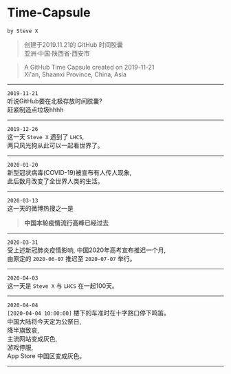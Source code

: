# Time-Capsule
`by Steve X`
> 创建于2019.11.21的 GitHub 时间胶囊  
> 亚洲·中国·陕西省·西安市

> A GitHub Time Capsule created on 2019-11-21  
> Xi'an, Shaanxi Province, China, Asia
---
`2019-11-21`  
听说GitHub要在北极存放时间胶囊?  
赶紧制造点垃圾hhhh

---
`2019-12-26`  
这一天 `Steve X` 遇到了 `LHCS`,  
两只风光狗从此可以一起看世界了。

---
`2020-01-20`  
新型冠状病毒(COVID-19)被宣布有人传人现象,  
此后数月改变了全世界人类的生活。

---
`2020-03-13`  
这一天的微博热搜之一是
> **中国本轮疫情流行高峰已经过去**

---
`2020-03-31`  
受上述新冠肺炎疫情影响, 中国2020年高考宣布推迟一个月,  
由原定的 `2020-06-07` 推迟至 `2020-07-07` 举行。

---
`2020-04-03`  
这一天是 `Steve X` 与 `LHCS` 在一起100天。

---
`2020-04-04`  
`[2020-04-04 10:00:00]` 楼下的车准时在十字路口停下鸣笛。  
中国大陆将今天定为公祭日,  
降半旗致哀,  
主流网站变成灰色,  
游戏停服,  
App Store 中国区变成灰色。  

---
